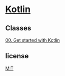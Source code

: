 # [Kotlin](https://kotlinlang.org/docs/home.html)

## Classes

[00. Get started with Kotlin](./pt-br/01-get-started/index.md)

## license

[MIT](./LICENSE)
